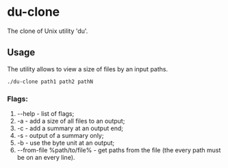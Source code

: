 # du-clone
The clone of Unix utility 'du'.

## Usage 
The utility allows to view a size of files by an input paths.
```shell
./du-clone path1 path2 pathN 
``` 
### Flags:
1) --help - list of flags;
2) -a - add a size of all files to an output;
3) -c - add a summary at an output end;
4) -s - output of a summary only;
5) -b - use the byte unit at an output;
6) --from-file %path/to/file% - get paths from the file (the every path must be on an every line).
